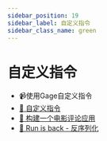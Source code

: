 ```yaml
---
sidebar_position: 19
sidebar_label: 自定义指令
sidebar_class_name: green
---
```


# 自定义指令

- 📹使用Gage自定义指令
- [🤔 自定义指令](./custom-instructions/README.md)
- [🎥 构建一个电影评论应用](./build-a-movie-review-app/README.md)
- [📡 Run is back - 反序列化](./run-it-back-deserialization/README.md)
